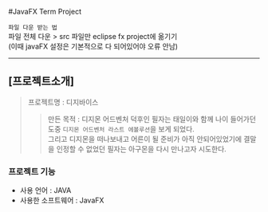#JavaFX Term Project

`파일 다운 받는 법`   
파일 전체 다운 > src 파일만 eclipse fx project에 옮기기   
(이때 javaFX 설정은 기본적으로 다 되어있어야 오류 안남)

---

[프로젝트소개]
---
>프로젝트명 : 디지바이스  
>> 만든 목적 : 디지몬 어드벤처 덕후인 필자는 태일이와 함께 나이 들어가던 도중 `디지몬 어드벤처 라스트 에볼루션`을 보게 되었다.  
> 그리고 디지몬을 떠나보내고 어른이 될 준비가 아직 안되어있었기에 결말을 인정할 수 없었던 필자는 아구몬을 다시 만나고자 시도한다.

### 프로젝트 기능
- 사용 언어 : JAVA
- 사용한 소프트웨어 : JavaFX
